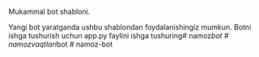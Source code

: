Mukammal bot shabloni.

Yangi bot yaratganda ushbu shablondan foydalanishingiz mumkun.
Botni ishga tushurish uchun app.py faylini ishga tushuring#   n a m o z _ b o t  
 #   n a m o z v a q t l a r i _ b o t  
 #   n a m o z - b o t  
 